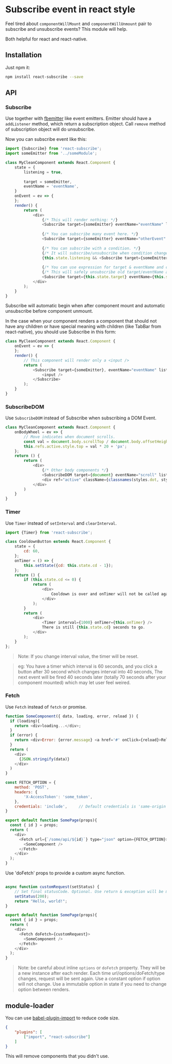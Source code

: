 # Subscribe event in react style

Feel tired about `componentWillMount` and `componentWillUnmount` pair to subscribe and unsubscribe events?
This module will help.

Both helpful for react and react-native.

## Installation

Just npm it:

```bash
npm install react-subscribe --save
```

## API

### Subscribe

Use together with [fbemitter](https://npmjs.com/package/fbemitter) like event emitters. 
Emitter should have a `addListener` method, which return a subscription object. 
Call `remove` method of subscription object will do unsubscribe.
 
Now you can subscribe event like this:

```js
import {Subscribe} from 'react-subscribe';
import someEmitter from '../someModule';

class MyCleanComponent extends React.Component {
    state = {
        listening = true,
        
        target = someEmitter,
        eventName = 'eventName',
    }
    onEvent = ev => {
    };
    render() {
        return (
            <div>
                {/* This will render nothing: */}
                <Subscribe target={someEmitter} eventName="eventName" listener={this.onEvent} />
                
                {/* You can subscribe many event here. */}
                <Subscribe target={someEmitter} eventName="otherEvent" listener={this.onEvent} />
                
                {/* You can subscribe with a condition. */}
                {/* It will subscribe/unsubscribe when condition changes and this component re-renders. */}
                {this.state.listening && <Subscribe target={someEmitter} eventName="eventName" listener={this.onEvent} />}
                
                {/* You can use expression for target & eventName and change it after re-render.*/}
                {/* This will safely unsubscribe old target/eventName and resubscribe the new one(s).*/}
                <Subscribe target={this.state.target} eventName={this.state.eventName} listener={this.onEvent} />
            </div>
        );
    }
}
```

Subscribe will automatic begin when after component mount and automatic unsubscribe before component unmount.
 
In the case when your component renders a component that should not have any children or have special meaning with children (like TabBar from react-native),
 you should use Subscribe in this form:

```js
class MyCleanComponent extends React.Component {
    onEvent = ev => {
    };
    render() {
        // This component will render only a <input />
        return (
            <Subscribe target={someEmitter}, eventName="eventName" listener={this.onEvent}>
                <input />
            </Subscribe>
        );
    }
}
```

### SubscribeDOM

Use `SubscribeDOM` instead of Subscribe when subscribing a DOM Event.

```js
class MyCleanComponent extends React.Component {
    onBodyWheel = ev => {
        // Move indicates when document scrolls.
        const val = document.body.scrollTop / document.body.offsetHeight;
        this.refs.active.style.top = val * 20 + 'px';
    };
    return () {
        return (
            <div>
                {/* Other body components */}
                <SubscribeDOM target={document} eventName="scroll" listener={this.onBodyWheel}/>
                <div ref="active" className={classnames(styles.dot, styles.active)}></div>
            </div>
        )
    }
}
```

### Timer

Use `Timer` instead of `setInterval` and `clearInterval`. 

```js
import {Timer} from 'react-subscribe';

class CooldownButton extends React.Component {
    state = {
        cd: 60,
    };
    onTimer = () => {
        this.setState({cd: this.state.cd - 1});
    };
    return () {
        if (this.state.cd <= 0) {
            return (
                <div>
                    Cooldown is over and onTimer will not be called again!
                </div>
            );
        }
        return (
            <div>
                <Timer interval={1000} onTimer={this.onTimer} />
                There is still {this.state.cd} seconds to go.
            </div>
        );
    }
};
```

> Note: If you change interval value, the timer will be reset. 

> eg: You have a timer which interval is 60 seconds, and you click a button after 30 second which changes interval into 40 seconds,
> The next event will be fired 40 seconds later (totally 70 seconds after your component mounted) which may let user feel weired.

### Fetch

Use `Fetch` instead of `fetch` or promise.

```js
function SomeComponent({ data, loading, error, reload }) {
  if (loading){
    return <div>loading...</div>;
  }
  if (error) {
    return <div>Error: {error.message} <a href='#' onClick={reload}>Reload</a></div>;
  }
  return (
    <div>
      {JSON.stringify(data)}
    </div>
  )
}

const FETCH_OPTION = {
    method: 'POST',
    headers: {
        'X-AccessToken': 'some_token',
    },
    credentials: 'include',     // Default credentials is 'same-origin' in `Fetch`
}

export default function SomePage(props){
  const { id } = props;
  return (
    <div>
      <Fetch url={`/some/api/${id}`} type="json" option={FETCH_OPTION}>
        <SomeComponent />
      </Fetch>
    </div>
  );
}
```

Use 'doFetch' props to provide a custom async function.

```js

async function customRequest(setStatus) {
    // Set final statusCode. Optional. Use return & exception will be more graceful.
    setStatus(200);
    return "Hello, world!";
}

export default function SomePage(props){
  const { id } = props;
  return (
    <div>
      <Fetch doFetch={customRequest}>
        <SomeComponent />
      </Fetch>
    </div>
  );
}
```

> Note: be careful about inline `options` or `doFetch` property. They will be a new instance after each render.
> Each time url/options/doFetch/type changes, request will be sent again.
> Use a constant option if option will not change.
> Use a immutable option in state if you need to change option between renders.

## module-loader

You can use [babel-plugin-import](https://npmjs.com/package/babel-plugin-import) to reduce code size.

```json
{
    "plugins": [
        ["import", "react-subscribe"]
    ]
}
```

This will remove components that you didn't use.
